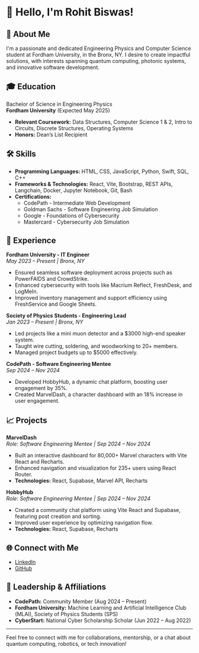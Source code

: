 # 👋 Hello, I'm Rohit Biswas!

## 🚀 About Me  
I'm a passionate and dedicated Engineering Physics and Computer Science student at Fordham University, in the Bronx, NY. I desire to create impactful solutions, with interests spanning quantum computing, photonic systems, and innovative software development.

## 🎓 Education  
Bachelor of Science in Engineering Physics  
**Fordham University** (Expected May 2025)  

- **Relevant Coursework:** Data Structures, Computer Science 1 & 2, Intro to Circuits, Discrete Structures, Operating Systems  
- **Honors:** Dean’s List Recipient  

## 🛠 Skills  

- **Programming Languages:** HTML, CSS, JavaScript, Python, Swift, SQL, C++  
- **Frameworks & Technologies:** React, Vite, Bootstrap, REST APIs, Langchain, Docker, Jupyter Notebook, Git, Bash  
- **Certifications:**  
  - CodePath - Intermediate Web Development  
  - Goldman Sachs - Software Engineering Job Simulation  
  - Google - Foundations of Cybersecurity  
  - Mastercard - Cybersecurity Job Simulation  

## 💼 Experience 

**Fordham University - IT Engineer**  
*May 2023 – Present | Bronx, NY*  
- Ensured seamless software deployment across projects such as PowerFAIDS and CrowdStrike.  
- Enhanced cybersecurity with tools like Macrium Reflect, FreshDesk, and LogMeIn.  
- Improved inventory management and support efficiency using FreshService and Google Sheets.

**Society of Physics Students - Engineering Lead**  
*Jan 2023 – Present | Bronx, NY*  
- Led projects like a mini muon detector and a $3000 high-end speaker system.  
- Taught wire cutting, soldering, and woodworking to 20+ members.  
- Managed project budgets up to $5000 effectively.

**CodePath - Software Engineering Mentee**  
*Sep 2024 – Nov 2024*  
- Developed HobbyHub, a dynamic chat platform, boosting user engagement by 35%.  
- Created MarvelDash, a character dashboard with an 18% increase in user engagement.  

## 📈 Projects 

**MarvelDash**  
*Role: Software Engineering Mentee | Sep 2024 – Nov 2024*  
- Built an interactive dashboard for 80,000+ Marvel characters with Vite React and Recharts.  
- Enhanced navigation and visualization for 235+ users using React Router.  
- **Technologies:** React, Supabase, Marvel API, Recharts  

**HobbyHub**  
*Role: Software Engineering Mentee | Sep 2024 – Nov 2024*  
- Created a community chat platform using Vite React and Supabase, featuring post creation and sorting.  
- Improved user experience by optimizing navigation flow.  
- **Technologies:** React, Supabase, Recharts  

## 🌐 Connect with Me  
- [LinkedIn](https://linkedin.com/in/rohitbiswas3)  
- [GitHub](https://github.com/Biswasrohit)  

## 🏅 Leadership & Affiliations 
- **CodePath:** Community Member (Aug 2024 – Present)  
- **Fordham University:** Machine Learning and Artificial Intelligence Club (MLAI), Society of Physics Students (SPS)  
- **CyberStart:** National Cyber Scholarship Scholar (Jun 2022 – Aug 2022)  

---

Feel free to connect with me for collaborations, mentorship, or a chat about quantum computing, robotics, or tech innovation!
